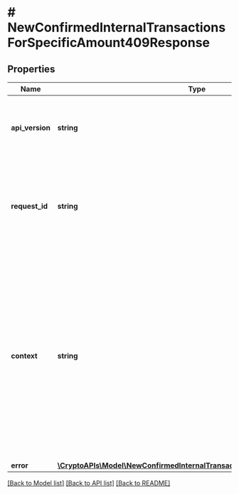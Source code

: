 # # NewConfirmedInternalTransactionsForSpecificAmount409Response

## Properties

Name | Type | Description | Notes
------------ | ------------- | ------------- | -------------
**api_version** | **string** | Specifies the version of the API that incorporates this endpoint. |
**request_id** | **string** | Defines the ID of the request. The &#x60;requestId&#x60; is generated by Crypto APIs and it&#39;s unique for every request. |
**context** | **string** | In batch situations the user can use the context to correlate responses with requests. This property is present regardless of whether the response was successful or returned as an error. &#x60;context&#x60; is specified by the user. | [optional]
**error** | [**\CryptoAPIs\Model\NewConfirmedInternalTransactionsForSpecificAmountE409**](NewConfirmedInternalTransactionsForSpecificAmountE409.md) |  |

[[Back to Model list]](../../README.md#models) [[Back to API list]](../../README.md#endpoints) [[Back to README]](../../README.md)
